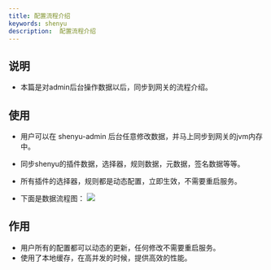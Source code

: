 ```yaml
---
title: 配置流程介绍
keywords: shenyu
description:  配置流程介绍
---
```


## 说明
 
* 本篇是对admin后台操作数据以后，同步到网关的流程介绍。

## 使用

* 用户可以在 shenyu-admin 后台任意修改数据，并马上同步到网关的jvm内存中。
* 同步shenyu的插件数据，选择器，规则数据，元数据，签名数据等等。
* 所有插件的选择器，规则都是动态配置，立即生效，不需要重启服务。

* 下面是数据流程图：
 ![](https://yu199195.github.io/images/soul/plugin-data.png)

## 作用

* 用户所有的配置都可以动态的更新，任何修改不需要重启服务。
* 使用了本地缓存，在高并发的时候，提供高效的性能。
